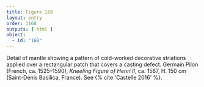 ```yaml
---
title: Figure 168
layout: entry
order: 1168
outputs: [ html ]
object:
  - id: "168"
---
```


Detail of mantle showing a pattern of cold-worked decorative striations applied over a rectangular patch that covers a casting defect. Germain Pilon (French, ca. 1525–1590), *Kneeling Figure of Henri II*, ca. 1567, H. 150 cm (Saint-Denis Basilica, France). See {% cite 'Castelle 2016' %}.
